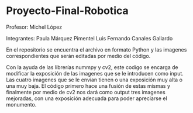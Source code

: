 # Proyecto-Final-Robotica
Profesor: Michel López

Integrantes:
Paula Márquez Pimentel
Luis Fernando Canales Gallardo

En el repositorio se encuentra el archivo en formato Python y las imagenes correspondientes que serán editadas por medio del código.

Con la ayuda de las librerías nummpy y cv2, este codigo se encarga de modificar la exposición de las imagenes que se le introducen como input. Las cuatro imagenes que se le envían tienen o una exposición muy alta o una muy baja. El código primero hace una fusión de estas mismas y finalmente por medio de cv2 nos dará como output tres imagenes mejoradas, con una exposición adecuada para poder apreciarse el monumento.

